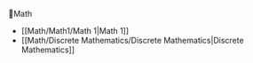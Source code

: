 🔢Math
* [[Math/Math1/Math 1|Math 1]]
* [[Math/Discrete Mathematics/Discrete Mathematics|Discrete Mathematics]]
